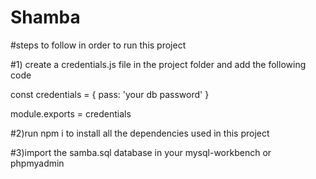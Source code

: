 # Shamba

#steps to follow in order to run this project

#1) create a credentials.js file in the project folder and add the following code

const credentials = {
    pass: 'your db password'
}

module.exports = credentials

#2)run npm i to install all the dependencies used in this project

#3)import the samba.sql database in your mysql-workbench or phpmyadmin